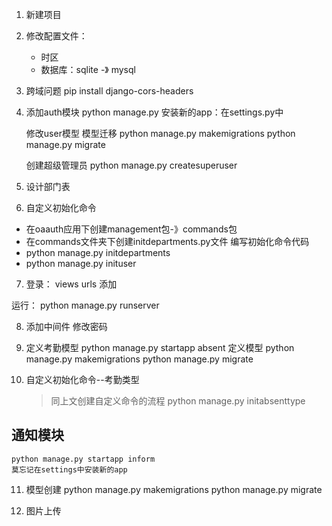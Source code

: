 
1. 新建项目
2. 修改配置文件：
    * 时区
    * 数据库：sqlite -》 mysql

3. 跨域问题
    pip install django-cors-headers

4. 添加auth模块
    python manage.py 
    安装新的app：在settings.py中

    修改user模型
    模型迁移
    python manage.py makemigrations
    python manage.py migrate

    创建超级管理员
    python manage.py createsuperuser

5. 设计部门表

6. 自定义初始化命令
* 在oaauth应用下创建management包-》commands包
* 在commands文件夹下创建initdepartments.py文件 编写初始化命令代码
* python manage.py initdepartments
* python manage.py inituser

7. 登录： views urls 添加

运行：
python manage.py runserver

8. 添加中间件
    修改密码

9. 定义考勤模型
    python manage.py startapp absent
    定义模型
    python manage.py makemigrations
    python manage.py migrate

10. 自定义初始化命令--考勤类型
    > 同上文创建自定义命令的流程
    python manage.py initabsenttype

##  通知模块
    python manage.py startapp inform
    莫忘记在settings中安装新的app

11. 模型创建
    python manage.py makemigrations
    python manage.py migrate

12. 图片上传

